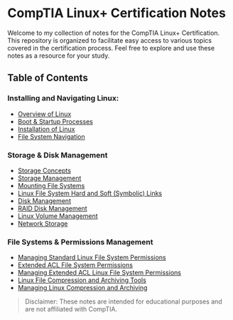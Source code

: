 # CompTIA Linux+ Certification Notes

Welcome to my collection of notes for the CompTIA Linux+ Certification. This repository is organized to facilitate easy access to various topics covered in the certification process. Feel free to explore and use these notes as a resource for your study.

## Table of Contents

### Installing and Navigating Linux:

* [Overview of Linux](./Installation&FSys_Navigation/Overview.md)
* [Boot & Startup Processes](./Installation&FSys_Navigation/Startup.md)
* [Installation of Linux](./Installation&FSys_Navigation/Installation.md)
* [File System Navigation](./Installation&FSys_Navigation/File_Sys_Nav.md)

### Storage & Disk Management

* [Storage Concepts](./Storage&File_Systems/Storage_Concepts.md)
* [Storage Management](./Storage&File_Systems/Storage_Management.md)
* [Mounting File Systems](./Storage&File_Systems/Mount.md)
* [Linux File System Hard and Soft (Symbolic) Links](./Storage&File_Systems/Links.md)
* [Disk Management](./Storage&File_Systems/Disk_Management.md)
* [RAID Disk Management](./Storage&File_Systems/RAID.md)
* [Linux Volume Management](./Storage&File_Systems/LVM.md)
* [Network Storage](./Storage&File_Systems/Network_Storage.md)

### File Systems & Permissions Management

* [Managing Standard Linux File System Permissions](./Perms_Mans/1Standard_Perms.md)
* [Extended ACL File System Permissions](./Perms_Mans/3ACL.md)
* [Managing Extended ACL Linux File System Permissions](./Perms_Mans/4ACL_Man.md)
* [Linux File Compression and Archiving Tools](./Perms_Mans/5Compression.md)
* [Managing Linux Compression and Archiving](./Perms_Mans/6Comp_Man.md)

> Disclaimer: These notes are intended for educational purposes and are not affiliated with CompTIA.


<!-- * [Managing Standard Linux File System Permissions](./Perms_Mans/2Man_Perms.md) -->
